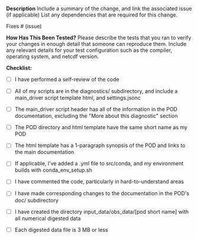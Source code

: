 **Description**
Include a summary of the change, and link the associated issue (if applicable)
List any dependencies that are required for this change.

Fixes # (issue)  

**How Has This Been Tested?**
Please describe the tests that you ran to verify your changes in enough detail that someone can reproduce them. Include any relevant details for your test configuration such as the compiler, operating system, and netcdf version. 

**Checklist:**
- [ ] I have performed a self-review of the code
- [ ] All of my scripts are in the diagnostics/ subdirectory, and include a main_driver script
      template html, and settings.jsonc
- [ ] The main_driver script header has all of the information in the POD documentation,
      excluding the "More about this diagnostic" section
- [ ] The POD directory and html template have the same short name as my POD
- [ ] The html template has a 1-paragraph synopsis of the POD and links to the main documentation
- [ ] If applicable, I've added a .yml file to src/conda, and my environment builds with
      conda_env_setup.sh 
- [ ] I have commented the code, particularly in hard-to-understand areas
- [ ] I have made corresponding changes to the documentation in the POD's doc/ subdirectory
- [ ] I have created the directory input_data/obs_data/[pod short name] with all numerical digested data
- [ ] Each digested data file is 3 MB or less

